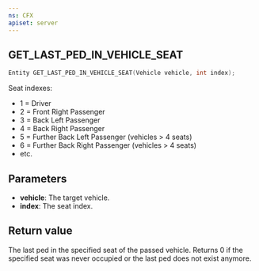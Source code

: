 ```yaml
---
ns: CFX
apiset: server
---
```

## GET_LAST_PED_IN_VEHICLE_SEAT

```c
Entity GET_LAST_PED_IN_VEHICLE_SEAT(Vehicle vehicle, int index);
```

Seat indexes:
* 1 = Driver
* 2 = Front Right Passenger
* 3 = Back Left Passenger
* 4 = Back Right Passenger
* 5 = Further Back Left Passenger (vehicles > 4 seats)
* 6 = Further Back Right Passenger (vehicles > 4 seats)
* etc.

## Parameters
* **vehicle**: The target vehicle.
* **index**: The seat index.

## Return value
The last ped in the specified seat of the passed vehicle. Returns 0 if the specified seat was never occupied or the last ped does not exist anymore.